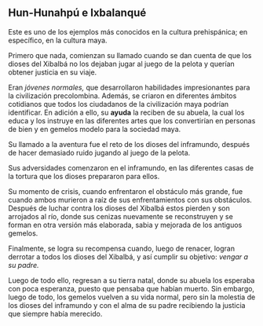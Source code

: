 ## Hun-Hunahpú e Ixbalanqué

Este es uno de los ejemplos más conocidos en la cultura prehispánica; en específico, en la cultura maya.

Primero que nada, comienzan su llamado cuando se dan cuenta de que los dioses del Xibalbá no los dejaban jugar al juego de la pelota y querían obtener justicia en su viaje.

Eran *jóvenes normales,* que desarrollaron habilidades impresionantes para la civilización precolombina. Además, se criaron en diferentes ámbitos cotidianos que todos los ciudadanos de la civilización maya podrían identificar. En adición a ello, su **ayuda** la reciben de su abuela, la cual los educa y los instruye en las diferentes artes que los convertirían en personas de bien y en gemelos modelo para la sociedad maya.

Su llamado a la aventura fue el reto de los dioses del inframundo, después de hacer demasiado ruido jugando al juego de la pelota.

Sus adversidades comenzaron en el inframundo, en las diferentes casas de la tortura que los dioses prepararon para ellos.

Su momento de crisis, cuando enfrentaron el obstáculo más grande, fue cuando ambos murieron a raíz de sus enfrentamientos con sus obstáculos. Después de luchar contra los dioses del Xibalbá estos pierden y son arrojados al río, donde sus cenizas nuevamente se reconstruyen y se forman en otra versión más elaborada, sabia y mejorada de los antiguos gemelos.

Finalmente, se logra su recompensa cuando, luego de renacer, logran derrotar a todos los dioses del Xibalbá, y así cumplir su objetivo: *vengar a su padre.*

Luego de todo ello, regresan a su tierra natal, donde su abuela los esperaba con poca esperanza, puesto que pensaba que habían muerto. Sin embargo, luego de todo, los gemelos vuelven a su vida normal, pero sin la molestia de los dioses del inframundo y con el alma de su padre recibiendo la justicia que siempre había merecido.